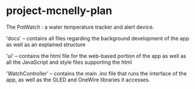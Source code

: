 # project-mcnelly-plan
The PotWatch : a water temperature tracker and alert device.

'docs' – contains all files regarding the background development of the app as well as an explained structure

'ui' – contains the html file for the web-based portion of the app as well as all the JavaScript and style files supporting the html

'WatchController' – contains the main .ino file that runs the interface of the app, as well as the OLED and OneWire libraries it accesses.
